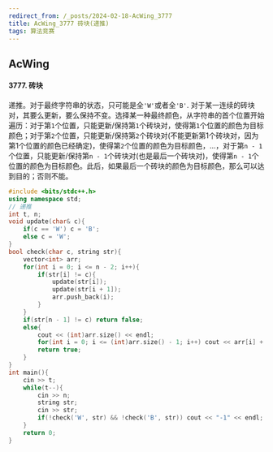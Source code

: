 ```yaml
---
redirect_from: /_posts/2024-02-18-AcWing_3777
title: AcWing_3777 砖块(递推)
tags: 算法竞赛
---
```


## AcWing

#### 3777. 砖块

递推。对于最终字符串的状态，只可能是全`'W'`或者全`'B'`. 对于某一连续的砖块对，其要么更新，要么保持不变。选择某一种最终颜色，从字符串的首个位置开始遍历：对于第`1`个位置，只能更新/保持第`1`个砖块对，使得第`1`个位置的颜色为目标颜色；对于第`2`个位置，只能更新/保持第`2`个砖块对(不能更新第1个砖块对，因为第1个位置的颜色已经确定)，使得第`2`个位置的颜色为目标颜色，...，对于第`n - 1`个位置，只能更新/保持第`n - 1`个砖块对(也是最后一个砖块对)，使得第`n - 1`个位置的颜色为目标颜色。此后，如果最后一个砖块的颜色为目标颜色，那么可以达到目的；否则不能。

```cpp
#include <bits/stdc++.h>
using namespace std;
// 递推
int t, n;
void update(char& c){
    if(c == 'W') c = 'B';
    else c = 'W';
}
bool check(char c, string str){
    vector<int> arr;
    for(int i = 0; i <= n - 2; i++){
        if(str[i] != c){
            update(str[i]);
            update(str[i + 1]);
            arr.push_back(i);
        }
    }
    if(str[n - 1] != c) return false;
    else{
        cout << (int)arr.size() << endl;
        for(int i = 0; i <= (int)arr.size() - 1; i++) cout << arr[i] + 1 << " \n"[i == (int)arr.size() - 1];
        return true;
    }
}
int main(){
    cin >> t;
    while(t--){
        cin >> n;
        string str;
        cin >> str;
        if(!check('W', str) && !check('B', str)) cout << "-1" << endl;
    }
    return 0;
}
```
